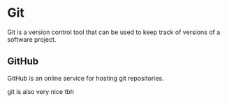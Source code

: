 # Git

Git is a version control tool that can be used to keep track of versions of a software project.

## GitHub

GitHub is an online service for hosting git repositories.

git is also very nice tbh 